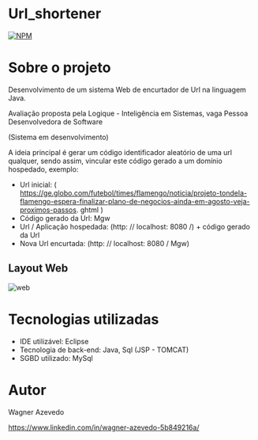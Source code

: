 # Url_shortener

[![NPM](https://img.shields.io/apm/l/react)](https://github.com/wagnerazvdo/Url_shortener/blob/master/LICENSE)

# Sobre o projeto

Desenvolvimento de um sistema Web de encurtador de Url na linguagem Java.

Avaliação proposta pela Logique - Inteligência em Sistemas, vaga Pessoa Desenvolvedora de Software

(Sistema em desenvolvimento)

A ideia principal é gerar um código identificador aleatório de uma url qualquer, sendo assim, vincular este código gerado a um domínio hospedado, exemplo: 

- Url inicial: ( https://ge.globo.com/futebol/times/flamengo/noticia/projeto-tondela-flamengo-espera-finalizar-plano-de-negocios-ainda-em-agosto-veja-proximos-passos. ghtml )
- Código gerado da Url: Mgw
- Url / Aplicação hospedada: (http: // localhost: 8080 /) + código gerado da Url
- Nova Url encurtada: (http: // localhost: 8080 / Mgw) 

## Layout Web
![web](https://github.com/wagnerazvdo/Url_shortener/blob/master/Assets/Captura%20de%20Tela%202021-09-03%20a%CC%80s%2014.59.45.png)

# Tecnologias utilizadas

- IDE utilizável: Eclipse
- Tecnologia de back-end: Java, Sql (JSP - TOMCAT)
- SGBD utilizado: MySql 

# Autor

Wagner Azevedo

https://www.linkedin.com/in/wagner-azevedo-5b849216a/
